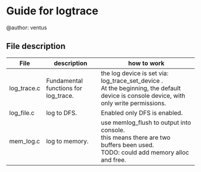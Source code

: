 # Guide for logtrace
@author: ventus 

## File description

| File | description | how to work |
| --- | ---- | ----- |
| log_trace.c | Fundamental functions for log_trace. |  the log device is set via: log_trace_set_device . <br> At the beginning, the default device is console device, with only write permissions. |
| log_file.c | log to DFS. | Enabled only DFS is enabled. |
| mem_log.c | log to memory. | use memlog_flush to output into console. <br> this means there are two buffers been used. <br> TODO: could add memory alloc and free. |